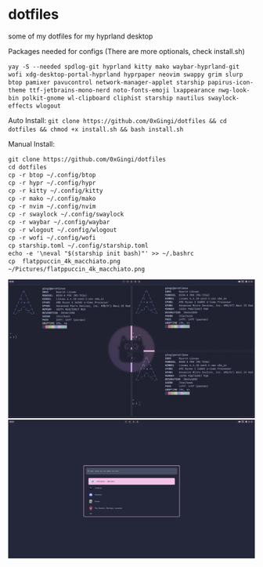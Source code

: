 # dotfiles
some of my dotfiles for my hyprland desktop

Packages needed for configs (There are more optionals, check install.sh)
```
yay -S --needed spdlog-git hyprland kitty mako waybar-hyprland-git wofi xdg-desktop-portal-hyprland hyprpaper neovim swappy grim slurp btop pamixer pavucontrol network-manager-applet starship papirus-icon-theme ttf-jetbrains-mono-nerd noto-fonts-emoji lxappearance nwg-look-bin polkit-gnome wl-clipboard cliphist starship nautilus swaylock-effects wlogout 
```
Auto Install: ```git clone https://github.com/0xGingi/dotfiles && cd dotfiles && chmod +x install.sh && bash install.sh```

Manual Install:
```
git clone https://github.com/0xGingi/dotfiles
cd dotfiles
cp -r btop ~/.config/btop
cp -r hypr ~/.config/hypr
cp -r kitty ~/.config/kitty
cp -r mako ~/.config/mako
cp -r nvim ~/.config/nvim
cp -r swaylock ~/.config/swaylock
cp -r waybar ~/.config/waybar
cp -r wlogout ~/.config/wlogout
cp -r wofi ~/.config/wofi
cp starship.toml ~/.config/starship.toml
echo -e '\neval "$(starship init bash)"' >> ~/.bashrc
cp  flatppuccin_4k_macchiato.png ~/Pictures/flatppuccin_4k_macchiato.png
```

![alt text](https://github.com/0xGingi/dotfiles/blob/main/Screenshots/Desktop.png?raw=true)
![alt text](https://github.com/0xGingi/dotfiles/blob/main/Screenshots/Wofi.png?raw=true)
